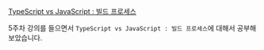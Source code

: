 [TypeScript vs JavaScript : 빌드 프로세스](https://few-drain-aa1.notion.site/TypeScript-vs-JavaScript-1b55970a4c7080e6b351c718603e101a?pvs=4)

5주차 강의를 들으면서 `TypeScript vs JavaScript : 빌드 프로세스`에 대해서 공부해보았습니다.
